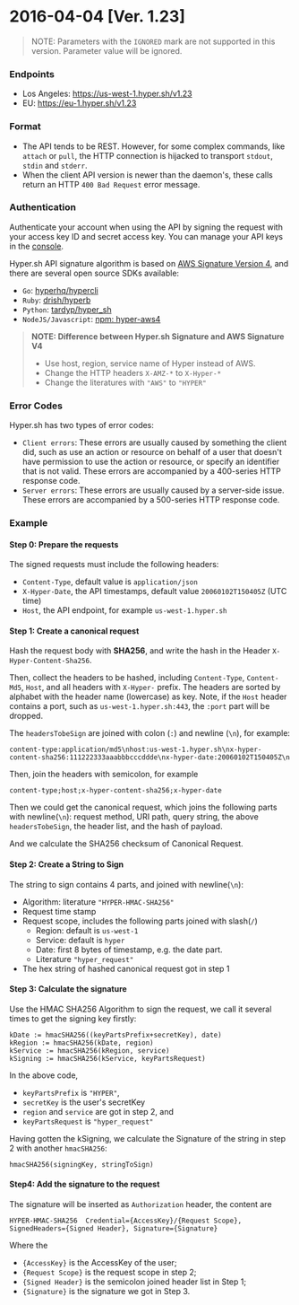 # 2016-04-04 [Ver. 1.23]

> NOTE: Parameters with the `IGNORED` mark are not supported in this version. Parameter value will be ignored.

### Endpoints

- Los Angeles: https://us-west-1.hyper.sh/v1.23
- EU: https://eu-1.hyper.sh/v1.23

### Format
 - The API tends to be REST. However, for some complex commands, like `attach`
   or `pull`, the HTTP connection is hijacked to transport `stdout`,
   `stdin` and `stderr`.
 - When the client API version is newer than the daemon's, these calls return an HTTP
   `400 Bad Request` error message.

### Authentication
Authenticate your account when using the API by signing the request with your access key ID and secret access key. You can manage your API keys in the [console](https://console.hyper.sh).

Hyper.sh API signature algorithm is based on [AWS Signature Version 4](http://docs.aws.amazon.com/general/latest/gr/sigv4_signing.html), and there are several open source SDKs available:

- `Go`: [hyperhq/hypercli](https://github.com/hyperhq/hypercli/blob/302a6b530148f6a777cd6b8772f706ab5e3da46b/vendor/src/github.com/docker/engine-api/client/sign4.go#L73)
- `Ruby`: [drish/hyperb](https://github.com/drish/hyperb)
- `Python`: [tardyp/hyper_sh](https://github.com/tardyp/hyper_sh/blob/master/hyper_sh/requests_aws4auth/aws4auth.py)
- `NodeJS/Javascript`: [npm: hyper-aws4](https://www.npmjs.com/package/hyper-aws4)

> **NOTE: Difference between Hyper.sh Signature and AWS Signature V4**
> - Use host, region, service name of Hyper instead of AWS.
> - Change the HTTP headers `X-AMZ-*` to `X-Hyper-*`
> - Change the literatures with `"AWS"` to `"HYPER"`

### Error Codes
Hyper.sh has two types of error codes:

- `Client errors`: These errors are usually caused by something the client did, such as use an action or resource on behalf of a user that doesn't have permission to use the action or resource, or specify an identifier that is not valid. These errors are accompanied by a 400-series HTTP response code.
- `Server errors`: These errors are usually caused by a server-side issue. These errors are accompanied by a 500-series HTTP response code.

### Example

#### Step 0: Prepare the requests

The signed requests must include the following headers:

- `Content-Type`, default value is `application/json`
- `X-Hyper-Date`, the API timestamps, default value `20060102T150405Z` (UTC time)
- `Host`, the API endpoint, for example `us-west-1.hyper.sh`

#### Step 1: Create a canonical request

Hash the request body with **SHA256**, and write the hash in the Header `X-Hyper-Content-Sha256`.

Then, collect the headers to be hashed, including `Content-Type`, `Content-Md5`, `Host`, and all headers with `X-Hyper-` prefix. The headers are sorted by alphabet with the header name (lowercase) as key. Note, if the `Host` header contains a port, such as `us-west-1.hyper.sh:443`, the `:port` part will be dropped.

The `headersTobeSign` are joined with colon (`:`) and newline (`\n`), for example:

```
content-type:application/md5\nhost:us-west-1.hyper.sh\nx-hyper-content-sha256:111222333aaabbbcccddde\nx-hyper-date:20060102T150405Z\n
```

Then, join the headers with semicolon, for example

```
content-type;host;x-hyper-content-sha256;x-hyper-date
```

Then we could get the canonical request, which joins the following parts with newline(`\n`): request method, URI path, query string, the above `headersTobeSign`, the header list, and the hash of payload.

And we calculate the SHA256 checksum of Canonical Request.

#### Step 2:  Create a String to Sign

The string to sign contains 4 parts, and joined with newline(`\n`):

- Algorithm: literature `"HYPER-HMAC-SHA256"`
- Request time stamp
- Request scope, includes the following parts joined with slash(`/`)
  - Region: default is `us-west-1`
  - Service: default is `hyper`
  - Date: first 8 bytes of timestamp, e.g. the date part.
  - Literature `"hyper_request"`
- The hex string of hashed canonical request got in step 1

#### Step 3: Calculate the signature

Use the HMAC SHA256 Algorithm to sign the request, we call it several times to get the signing key firstly:

```
kDate := hmacSHA256((keyPartsPrefix+secretKey), date)
kRegion := hmacSHA256(kDate, region)
kService := hmacSHA256(kRegion, service)
kSigning := hmacSHA256(kService, keyPartsRequest)
```

In the above code,

- `keyPartsPrefix` is `"HYPER"`,
- `secretKey` is the user's secretKey
- `region` and `service` are got in step 2, and
- `keyPartsRequest` is `"hyper_request"`

Having gotten the kSigning, we calculate the Signature of the string in step 2 with another `hmacSHA256`:

`hmacSHA256(signingKey, stringToSign)`

#### Step4: Add the signature to the request

The signature will be inserted as `Authorization` header, the content are

```
HYPER-HMAC-SHA256  Credential={AccessKey}/{Request Scope}, SignedHeaders={Signed Header}, Signature={Signature}
```

Where the

- `{AccessKey}` is the AccessKey of the user;
- `{Request Scope}` is the request scope in step 2;
- `{Signed Header}` is the semicolon joined header list in Step 1;
- `{Signature}` is the signature we got in Step 3.
